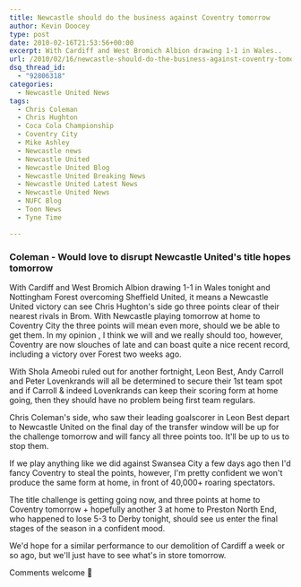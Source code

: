 ```yaml
---
title: Newcastle should do the business against Coventry tomorrow
author: Kevin Doocey
type: post
date: 2010-02-16T21:53:56+00:00
excerpt: With Cardiff and West Bromich Albion drawing 1-1 in Wales..
url: /2010/02/16/newcastle-should-do-the-business-against-coventry-tomorrow/
dsq_thread_id:
  - "92806318"
categories:
  - Newcastle United News
tags:
  - Chris Coleman
  - Chris Hughton
  - Coca Cola Championship
  - Coventry City
  - Mike Ashley
  - Newcastle news
  - Newcastle United
  - Newcastle United Blog
  - Newcastle United Breaking News
  - Newcastle United Latest News
  - Newcastle United News
  - NUFC Blog
  - Toon News
  - Tyne Time

---
```

### Coleman - Would love to disrupt Newcastle United's title hopes tomorrow

With Cardiff and West Bromich Albion drawing 1-1 in Wales tonight and Nottingham Forest overcoming Sheffield United, it means a Newcastle United victory can see Chris Hughton's side go three points clear of their nearest rivals in Brom. With Newcastle playing tomorrow at home to Coventry City the three points will mean even more, should we be able to get them. In my  opinion , I think we will and we really should too, however, Coventry are now slouches of late and can boast quite a nice recent record, including a victory over Forest two weeks ago.

With Shola Ameobi ruled out for another fortnight, Leon Best, Andy Carroll and Peter Lovenkrands will all be determined to secure their 1st team spot and if Carroll & indeed Lovenkrands can keep their scoring form at home going, then they should have no problem being first team regulars.

Chris Coleman's side, who saw their leading goalscorer in Leon Best depart to Newcastle United on the final day of the transfer window will be up for the challenge tomorrow and will fancy all three points too. It'll be up to us to stop them.

If we play anything like we did against Swansea City a few days ago then I'd fancy Coventry to steal the points, however, I'm pretty confident we won't produce the same form at home, in front of 40,000+ roaring spectators.

The title challenge is getting going now, and three points at home to Coventry tomorrow + hopefully another 3 at home to Preston North End, who happened to lose 5-3 to Derby tonight, should see us enter the final stages of the season in a confident mood.

We'd hope for a similar performance to our demolition of Cardiff a week or so ago, but we'll just have to see what's in store tomorrow.

Comments welcome 🙂
